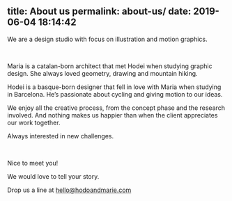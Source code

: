 title: About us
permalink: about-us/
date: 2019-06-04 18:14:42
---
We are a design studio with focus on illustration and motion graphics.

<br>

Maria is a catalan-born architect that met Hodei when studying graphic design. She always loved geometry, drawing and mountain hiking.

Hodei is a basque-born designer that fell in love with Maria when studying in Barcelona. He’s passionate about cycling and giving motion to our ideas.

We enjoy all the creative process, from the concept phase and the research involved. And nothing makes us happier than when the client appreciates our work together.

Always interested in new challenges.  
  
<br>

Nice to meet you!  
 
We would love to tell your story.

Drop us a line at hello@hodoandmarie.com
